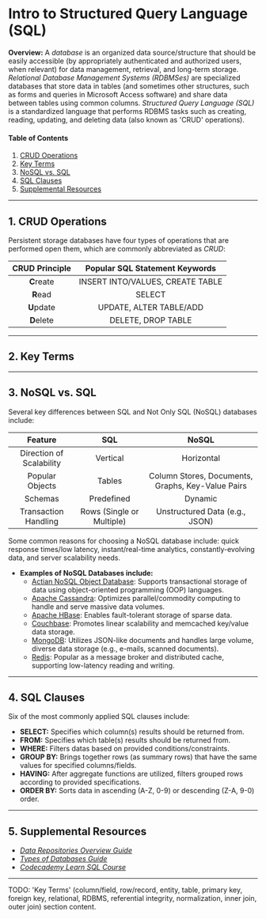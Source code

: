 # Intro to Structured Query Language (SQL)
  
**Overview:** A *database* is an organized data source/structure that should be easily accessible (by appropriately authenticated and authorized users, when relevant) for data management, retrieval, and long-term storage. *Relational Database Management Systems (RDBMSes)* are specialized databases that store data in tables (and sometimes other structures, such as forms and queries in Microsoft Access software) and share data between tables using common columns. *Structured Query Language (SQL)* is a standardized language that performs RDBMS tasks such as creating, reading, updating, and deleting data (also known as 'CRUD' operations).
  
#### Table of Contents
  
1. [CRUD Operations](#crud)
2. [Key Terms](#key-terms)
3. [NoSQL vs. SQL](#no-sql)
4. [SQL Clauses](#sql-clauses)
5. [Supplemental Resources](#supplemental)
  
<hr />
  
## 1. <a name="crud">CRUD Operations</a>

Persistent storage databases have four types of operations that are performed open them, which are commonly abbreviated as *CRUD*:

| CRUD Principle | Popular SQL Statement Keywords |
| :---: | :---: |
| **C**reate | INSERT INTO/VALUES, CREATE TABLE |
| **R**ead | SELECT |
| **U**pdate | UPDATE, ALTER TABLE/ADD |
| **D**elete | DELETE, DROP TABLE |
  
<hr />
  
## 2. <a name="key-terms">Key Terms</a>
  
<hr />
  
## 3. <a name="no-sql">NoSQL vs. SQL</a>
  
Several key differences between SQL and Not Only SQL (NoSQL) databases include:

| Feature | SQL | NoSQL |
| :---: | :---: | :---: |
| Direction of Scalability | Vertical | Horizontal |
| Popular Objects | Tables | Column Stores, Documents, Graphs, Key-Value Pairs |
| Schemas | Predefined | Dynamic |
| Transaction Handling | Rows (Single or Multiple) | Unstructured Data (e.g., JSON) |
  
Some common reasons for choosing a NoSQL database include: quick response times/low latency, instant/real-time analytics, constantly-evolving data, and server scalability needs.
  
* **Examples of NoSQL Databases include:**
    - [Actian NoSQL Object Database](https://www.actian.com/databases/nosql/): Supports transactional storage of data using object-oriented programming (OOP) languages.
    - [Apache Cassandra](https://cassandra.apache.org/_/index.html): Optimizes parallel/commodity computing to handle and serve massive data volumes.
    - [Apache HBase](https://hbase.apache.org/): Enables fault-tolerant storage of sparse data.
    - [Couchbase](https://www.couchbase.com/): Promotes linear scalability and memcached key/value data storage.
    - [MongoDB](https://www.mongodb.com/): Utilizes JSON-like documents and handles large volume, diverse data storage (e.g., e-mails, scanned documents).
    - [Redis](https://redis.io/): Popular as a message broker and distributed cache, supporting low-latency reading and writing.
  
<hr />
  
## 4. <a name="sql-clauses">SQL Clauses</a>
  
Six of the most commonly applied SQL clauses include:
  
* **SELECT:** Specifies which column(s) results should be returned from.
* **FROM:** Specifies which table(s) results should be returned from.
* **WHERE:** Filters datas based on provided conditions/constraints.
* **GROUP BY:** Brings together rows (as summary rows) that have the same values for specified columns/fields.
* **HAVING:** After aggregate functions are utilized, filters grouped rows according to provided specifications.
* **ORDER BY:** Sorts data in ascending (A-Z, 0-9) or descending (Z-A, 9-0) order.
  
<hr />
  
## 5. <a name="supplemental">Supplemental Resources</a>
  
* *[Data Repositories Overview Guide](https://github.com/chaseofthejungle/data-repositories-overview)*  
* *[Types of Databases Guide](https://github.com/chaseofthejungle/types-of-databases)*
* *[Codecademy Learn SQL Course](https://www.codecademy.com/learn/learn-sql)*
  
<hr />
  
TODO: 'Key Terms' (column/field, row/record, entity, table, primary key, foreign key, relational, RDBMS, referential integrity, normalization, inner join, outer join) section content.

